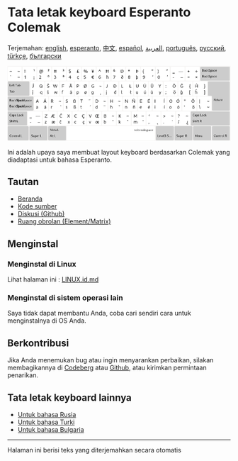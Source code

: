 # Tata letak keyboard Esperanto Colemak

Terjemahan: [english](README.md), [esperanto](README.eo.md), [中文](README.zh-CN.md), [español](README.es.md), [العربية](README.ar.md), [português](README.pt.md), [русский](README.ru.md), [türkçe](README.tr.md), [български](README.bg.md)

![Pratinjau Colemak Esperanto](./media/preview.png)

Ini adalah upaya saya membuat layout keyboard berdasarkan Colemak yang diadaptasi untuk bahasa Esperanto.

## Tautan

* [Beranda](https://salif.github.io/colemak-eo/)
* [Kode sumber](https://codeberg.org/salif/colemak-eo)
* [Diskusi (Github)](https://github.com/salif/colemak-eo/discussions)
* [Ruang obrolan (Element/Matrix)](https://matrix.to/#/#salif-colemak:mozilla.org)

## Menginstal

### Menginstal di Linux

Lihat halaman ini : [LINUX.id.md](./LINUX.id.md)

### Menginstal di sistem operasi lain

Saya tidak dapat membantu Anda, coba cari sendiri cara untuk menginstalnya di OS Anda.

## Berkontribusi

Jika Anda menemukan bug atau ingin menyarankan perbaikan, silakan membagikannya di [Codeberg] atau [Github], atau kirimkan permintaan penarikan.

[Github]: https://github.com/salif/colemak-eo/discussions
[Codeberg]: https://codeberg.org/salif/colemak-eo/issues

## Tata letak keyboard lainnya

* [Untuk bahasa Rusia](https://salif.github.io/colemak-ru/)
* [Untuk bahasa Turki](https://salif.github.io/colemak-tr/)
* [Untuk bahasa Bulgaria](https://salif.github.io/colemak-bg/)

---

Halaman ini berisi teks yang diterjemahkan secara otomatis
